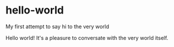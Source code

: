# hello-world
My first attempt to say hi to the very world

Hello world!
It's a pleasure to conversate with the very world itself.
